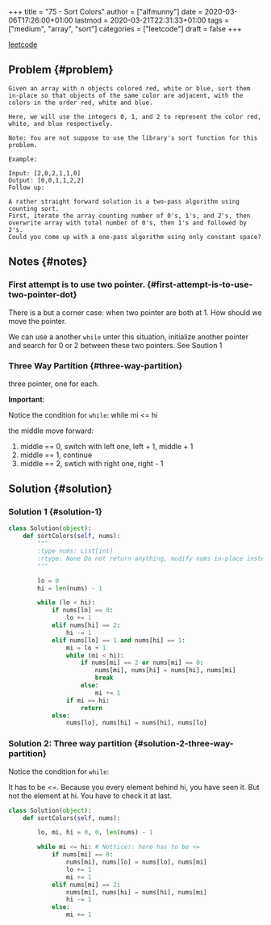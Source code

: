 +++
title = "75 - Sort Colors"
author = ["alfmunny"]
date = 2020-03-06T17:26:00+01:00
lastmod = 2020-03-21T22:31:33+01:00
tags = ["medium", "array", "sort"]
categories = ["leetcode"]
draft = false
+++

[leetcode](https://leetcode.com/problems/sort-colors/)


## Problem {#problem}

```text
Given an array with n objects colored red, white or blue, sort them in-place so that objects of the same color are adjacent, with the colors in the order red, white and blue.

Here, we will use the integers 0, 1, and 2 to represent the color red, white, and blue respectively.

Note: You are not suppose to use the library's sort function for this problem.

Example:

Input: [2,0,2,1,1,0]
Output: [0,0,1,1,2,2]
Follow up:

A rather straight forward solution is a two-pass algorithm using counting sort.
First, iterate the array counting number of 0's, 1's, and 2's, then overwrite array with total number of 0's, then 1's and followed by 2's.
Could you come up with a one-pass algorithm using only constant space?
```


## Notes {#notes}


### First attempt is to use two pointer. {#first-attempt-is-to-use-two-pointer-dot}

There is a but a corner case: when two pointer are both at 1. How should we move the pointer.

We can use a another `while` unter this situation, initialize another pointer and search for 0 or 2 between
these two pointers. See Soution 1


### Three Way Partition {#three-way-partition}

three pointer, one for each.

**Important**:

Notice the condition for `while`: while mi <= hi

the middle move forward:

1.  middle == 0, switch with left one, left + 1, middle + 1
2.  middle == 1, continue
3.  middle == 2, swtich with right one, right - 1


## Solution {#solution}


### Solution 1 {#solution-1}

```python
class Solution(object):
    def sortColors(self, nums):
        """
        :type nums: List[int]
        :rtype: None Do not return anything, modify nums in-place instead.
        """

        lo = 0
        hi = len(nums) - 1

        while (lo < hi):
            if nums[lo] == 0:
                lo += 1
            elif nums[hi] == 2:
                hi -= 1
            elif nums[lo] == 1 and nums[hi] == 1:
                mi = lo + 1
                while (mi < hi):
                    if nums[mi] == 2 or nums[mi] == 0:
                        nums[mi], nums[hi] = nums[hi], nums[mi]
                        break
                    else:
                        mi += 1
                if mi == hi:
                    return
            else:
                nums[lo], nums[hi] = nums[hi], nums[lo]
```


### Solution 2: Three way partition {#solution-2-three-way-partition}

Notice the condition for `while`:

It has to be <=.
Because you every element behind hi, you have seen it.
But not the element at hi. You have to check it at last.

```python
class Solution(object):
    def sortColors(self, nums):

        lo, mi, hi = 0, 0, len(nums) - 1

        while mi <= hi: # Nottice!: here has to be <=
            if nums[mi] == 0:
                nums[mi], nums[lo] = nums[lo], nums[mi]
                lo += 1
                mi += 1
            elif nums[mi] == 2:
                nums[mi], nums[hi] = nums[hi], nums[mi]
                hi -= 1
            else:
                mi += 1
```

